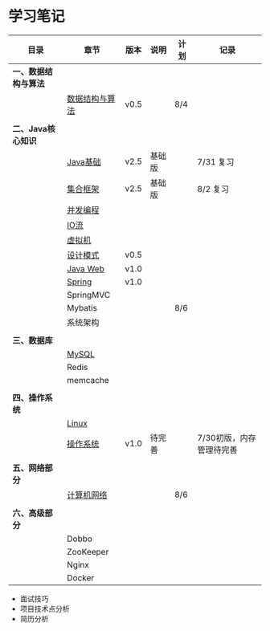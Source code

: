 # 学习笔记

| 目录                   | 章节                                                       | 版本 | 说明   | 计划 | 记录                     |
| ---------------------- | ---------------------------------------------------------- | ---- | ------ | ---- | ------------------------ |
| **一、数据结构与算法** |                                                            |      |        |      |                          |
|                        | [数据结构与算法](notes/数据结构与算法.md)                  | v0.5 |        | 8/4  |                          |
|                        |                                                            |      |        |      |                          |
| **二、Java核心知识**   |                                                            |      |        |      |                          |
|                        | [Java基础](notes/JavaArchitecture/01%20Java%20基础.md)     | v2.5 | 基础版 |      | 7/31 复习                |
|                        | [集合框架](notes/JavaArchitecture/02%20Java%20集合框架.md) | v2.5 | 基础版 |      | 8/2 复习                 |
|                        | [并发编程](notes/JavaArchitecture/03%20Java%20并发编程.md) |      |        |      |                          |
|                        | [IO流](notes/JavaArchitecture/04%20Java%20IO.md)           |      |        |      |                          |
|                        | [虚拟机](notes/JavaArchitecture/05%20Java%20虚拟机.md)     |      |        |      |                          |
|                        | [设计模式](notes/JavaArchitecture/06%20设计模式.md)        | v0.5 |        |      |                          |
|                        | [Java Web](notes/JavaArchitecture/07%20Java%20Web.md)      | v1.0 |        |      |                          |
|                        | [Spring](notes/JavaWeb/Spring.md)                          | v1.0 |        |      |                          |
|                        | SpringMVC                                                  |      |        |      |                          |
|                        | Mybatis                                                    |      |        | 8/6  |                          |
|                        | 系统架构                                                   |      |        |      |                          |
|                        |                                                            |      |        |      |                          |
| **三、数据库**         |                                                            |      |        |      |                          |
|                        | [MySQL](notes/MySQL.md)                                    |      |        |      |                          |
|                        | Redis                                                      |      |        |      |                          |
|                        | memcache                                                   |      |        |      |                          |
|                        |                                                            |      |        |      |                          |
| **四、操作系统**       |                                                            |      |        |      |                          |
|                        | [Linux](notes/Linux.md)                                    |      |        |      |                          |
|                        | [操作系统](notes/操作系统.md)                              | v1.0 | 待完善 |      | 7/30初版，内存管理待完善 |
|                        |                                                            |      |        |      |                          |
| **五、网络部分**       |                                                            |      |        |      |                          |
|                        | [计算机网络](notes/计算机网络.md)                          |      |        | 8/6  |                          |
|                        |                                                            |      |        |      |                          |
| **六、高级部分**       |                                                            |      |        |      |                          |
|                        | Dobbo                                                      |      |        |      |                          |
|                        | ZooKeeper                                                  |      |        |      |                          |
|                        | Nginx                                                      |      |        |      |                          |
|                        | Docker                                                     |      |        |      |                          |

- 面试技巧
- 项目技术点分析
- 简历分析
